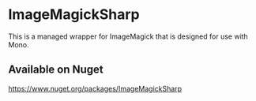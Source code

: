 ImageMagickSharp
================

This is a managed wrapper for ImageMagick that is designed for use with Mono. 


## Available on Nuget ##

https://www.nuget.org/packages/ImageMagickSharp